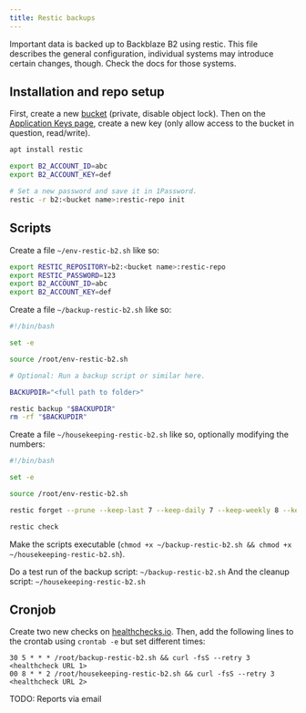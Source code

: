 ```yaml
---
title: Restic backups
---
```


Important data is backed up to Backblaze B2 using restic. This file describes the general configuration, individual systems may introduce certain changes, though. Check the docs for those systems.

## Installation and repo setup

First, create a new [bucket](https://secure.backblaze.com/b2_buckets.htm) (private, disable object lock). Then on the [Application Keys page](https://secure.backblaze.com/app_keys.htm), create a new key (only allow access to the bucket in question, read/write).

```sh
apt install restic

export B2_ACCOUNT_ID=abc
export B2_ACCOUNT_KEY=def

# Set a new password and save it in 1Password.
restic -r b2:<bucket name>:restic-repo init
```

## Scripts

Create a file `~/env-restic-b2.sh` like so:

```sh
export RESTIC_REPOSITORY=b2:<bucket name>:restic-repo
export RESTIC_PASSWORD=123
export B2_ACCOUNT_ID=abc
export B2_ACCOUNT_KEY=def
```

Create a file `~/backup-restic-b2.sh` like so:

```sh
#!/bin/bash

set -e

source /root/env-restic-b2.sh

# Optional: Run a backup script or similar here.

BACKUPDIR="<full path to folder>"

restic backup "$BACKUPDIR"
rm -rf "$BACKUPDIR"
```

Create a file `~/housekeeping-restic-b2.sh` like so, optionally modifying the numbers:

```sh
#!/bin/bash

set -e

source /root/env-restic-b2.sh

restic forget --prune --keep-last 7 --keep-daily 7 --keep-weekly 8 --keep-monthly 3 --keep-yearly 2

restic check
```

Make the scripts executable (`chmod +x ~/backup-restic-b2.sh && chmod +x ~/housekeeping-restic-b2.sh`).

Do a test run of the backup script: `~/backup-restic-b2.sh`
And the cleanup script: `~/housekeeping-restic-b2.sh`

## Cronjob

Create two new checks on [healthchecks.io](https://healthchecks.io/). Then, add the following lines to the crontab using `crontab -e` but set different times:

```
30 5 * * * /root/backup-restic-b2.sh && curl -fsS --retry 3 <healthcheck URL 1>
00 8 * * 2 /root/housekeeping-restic-b2.sh && curl -fsS --retry 3 <healthcheck URL 2>
```

TODO: Reports via email
